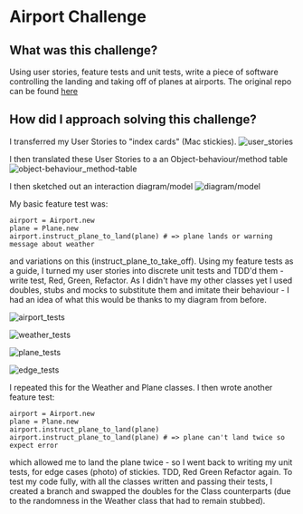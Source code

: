 # Airport Challenge

## What was this challenge?

Using user stories, feature tests and unit tests, write a piece of software controlling the landing and taking off of planes at airports.
The original repo can be found [here](https://github.com/makersacademy/airport_challenge)

## How did I approach solving this challenge?

I transferred my User Stories to "index cards" (Mac stickies).
![user_stories](https://github.com/sebastianchristopher/airport_challenge/tree/master/images/stickies.png)

I then translated these User Stories to a an Object-behaviour/method table
![object-behaviour_method-table](https://github.com/sebastianchristopher/airport_challenge/tree/master/images/table.jpeg)

I then sketched out an interaction diagram/model ![diagram/model](https://github.com/sebastianchristopher/airport_challenge/tree/master/images/diagram.jpeg)

My basic feature test was:
```
airport = Airport.new
plane = Plane.new
airport.instruct_plane_to_land(plane) # => plane lands or warning message about weather
```
and variations on this (instruct_plane_to_take_off).
Using my feature tests as a guide, I turned my user stories into discrete unit tests and TDD'd them - write test, Red, Green, Refactor. As I didn't have my other classes yet I used doubles, stubs and mocks to substitute them and imitate their behaviour - I had an idea of what this would be thanks to my diagram from before.

![airport_tests](https://github.com/sebastianchristopher/airport_challenge/tree/master/images/tests1.jpeg)

![weather_tests](https://github.com/sebastianchristopher/airport_challenge/tree/master/images/tests2.jpeg)

![plane_tests](https://github.com/sebastianchristopher/airport_challenge/tree/master/images/tests3.jpeg)

![edge_tests](https://github.com/sebastianchristopher/airport_challenge/tree/master/images/tests4.jpeg)

I repeated this for the Weather and Plane classes.
I then wrote another feature test:
```
airport = Airport.new
plane = Plane.new
airport.instruct_plane_to_land(plane)
airport.instruct_plane_to_land(plane) # => plane can't land twice so expect error
```
which allowed me to land the plane twice - so I went back to writing my unit tests, for edge cases (photo) of stickies. TDD, Red Green Refactor again.
To test my code fully, with all the classes written and passing their tests, I created a branch and swapped the doubles for the Class counterparts (due to the randomness in the Weather class that had to remain stubbed).
